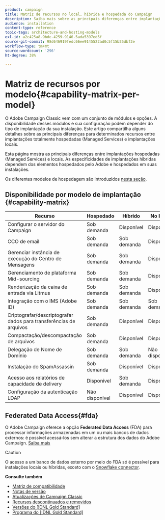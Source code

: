 ```yaml
---
product: campaign
title: Matriz de recursos no local, híbrida e hospedada do Campaign
description: Saiba mais sobre as principais diferenças entre implantações locais e hospedadas
audience: installation
content-type: reference
topic-tags: architecture-and-hosting-models
exl-id: a2c425a8-9bde-4259-9140-5ada5397ed5f
source-git-commit: 98d646919fedc66ee9145522ad0c5f15b25dbf2e
workflow-type: tm+mt
source-wordcount: '296'
ht-degree: 38%

---
```


# Matriz de recursos por modelo{#capability-matrix-per-model}

O Adobe Campaign Classic vem com um conjunto de módulos e opções. A disponibilidade desses módulos e sua configuração podem depender do tipo de implantação da sua instalação. Este artigo compartilha alguns detalhes sobre as principais diferenças para determinados recursos entre implantações totalmente hospedadas (Managed Services) e implantações locais.

Esta página mostra as principais diferenças entre implantações hospedadas (Managed Services) e locais. As especificidades de implantações híbridas dependem dos elementos hospedados pelo Adobe e hospedados em suas instalações.

Os diferentes modelos de hospedagem são introduzidos [nesta seção](../../installation/using/hosting-models.md).

## Disponibilidade por modelo de implantação {#capability-matrix}

| Recurso | Hospedado | Híbrido | No local | Detalhes |
|-----------------------------------------------|------------------|-----------|---------------|-----------------------------------------------------------------------------------------------------------------------------------------------------------------------------------------------------------------------|
| Configurar o servidor do Campaign | Sob demanda | Disponível | Disponível | [Saiba mais](../../installation/using/the-server-configuration-file.md) |
| CCO de email | Sob demanda | Sob demanda | Disponível | [Saiba mais](../../installation/using/email-archiving.md) |
| Gerenciar instância de execução do Centro de Mensagens | Sob demanda | Sob demanda | Disponível | [Saiba mais](../../message-center/using/about-transactional-messaging.md) |
| Gerenciamento de plataforma Mid-sourcing | Sob demanda | Sob demanda | Disponível | [Saiba mais](../../installation/using/mid-sourcing-server.md) |
| Renderização da caixa de entrada via Litmus | Sob demanda | Sob demanda | Disponível | [Saiba mais](../../delivery/using/inbox-rendering.md) |
| Integração com o IMS (Adobe ID) | Sob demanda | Sob demanda | Sob demanda | [Saiba mais](../../integrations/using/about-adobe-id.md) |
| Criptografar/descriptografar dados para transferências de arquivos | Sob demanda | Disponível | Disponível | [Saiba mais](../../platform/using/unzip-decrypt.md) |
| Compactação/descompactação de arquivos | Sob demanda | Disponível | Disponível | [Saiba mais](../../platform/using/unzip-decrypt.md) |
| Delegação de Nome de Domínio | Sob demanda | Sob demanda | Não disponível | [Saiba mais](https://helpx.adobe.com/campaign/kb/domain-name-delegation.html) |
| Instalação do SpamAssassin | Sob demanda | Disponível | Disponível | [Saiba mais](../../delivery/using/spamassassin.md) |
| Acesso aos relatórios de capacidade de delivery | Disponível | Sob demanda | Disponível | [Saiba mais](../../delivery/using/monitoring-deliverability.md) |
| Configuração da autenticação LDAP | Não disponível | Disponível | Disponível | [Saiba mais](../../installation/using/connecting-through-ldap.md) |


## Federated Data Access{#fda}

O Adobe Campaign oferece a opção **Federated Data Access** (FDA) para processar informações armazenadas em um ou mais bancos de dados externos: é possível acessá-los sem alterar a estrutura dos dados do Adobe Campaign. [Saiba mais](../../installation/using/about-fda.md)

>[!CAUTION]
>
>O acesso a um banco de dados externo por meio do FDA só é possível para instalações locais ou híbridas, exceto com o [Snowflake connector](../../installation/using/configure-fda-snowflake.md).


**Consulte também**

* [Matriz de compatibilidade](../../rn/using/compatibility-matrix.md)
* [Notas de versão](../../rn/using/latest-release.md)
* [Atualizações de Campaign Classic](../../rn/using/rn-overview.md)
* [Recursos descontinuados e removidos](../../rn/using/deprecated-features.md)
* [Versões do [!DNL Gold Standard] ](../../rn/using/gold-standard.md)
* [Programa do [!DNL Gold Standard]](../../rn/using/gs-overview.md)
